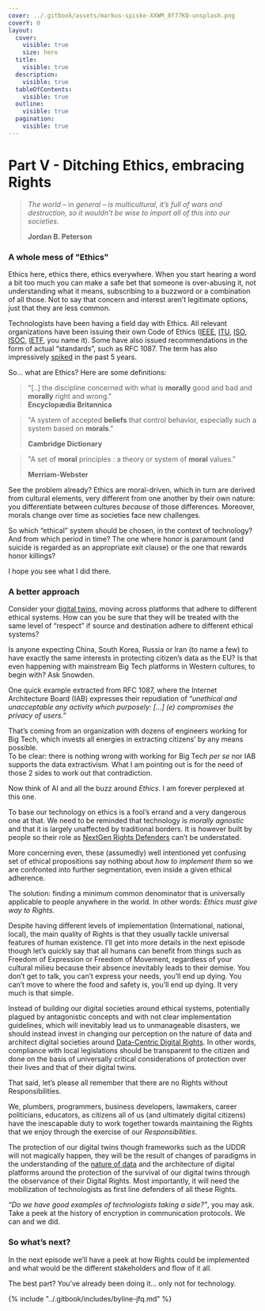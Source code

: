 ```yaml
---
cover: ../.gitbook/assets/markus-spiske-XXWM_8f77KQ-unsplash.png
coverY: 0
layout:
  cover:
    visible: true
    size: hero
  title:
    visible: true
  description:
    visible: true
  tableOfContents:
    visible: true
  outline:
    visible: true
  pagination:
    visible: true
---
```


# Part V - Ditching Ethics, embracing Rights

> _The world –_ in _general – is multicultural, it’s full of wars and destruction, so it wouldn’t be wise to import all of this into our societies._
>
> **Jordan B. Peterson**

### A whole mess of "Ethics" <a href="#eb35e270-0c46-49f2-99a3-4dfa76728a95" id="eb35e270-0c46-49f2-99a3-4dfa76728a95"></a>

Ethics here, ethics there, ethics everywhere. When you start hearing a word a bit too much you can make a safe bet that someone is over-abusing it, not understanding what it means, subscribing to a buzzword or a combination of all those. Not to say that concern and interest aren’t legitimate options, just that they are less common.

Technologists have been having a field day with Ethics. All relevant organizations have been issuing their own Code of Ethics ([IEEE](https://www.ieee.org/about/corporate/governance/p7-8.html), [ITU](https://www.itu.int/en/ethics/pages/default.aspx), [ISO](https://www.iso.org/publication/PUB100011.html), [ISOC](https://www.internetsociety.org/about-internet-society/governance-policies/board-officer-code-ethics/), [IETF](https://www.ietf.org/about/administration/policies-procedures/code-of-conduct/), you name it). Some have also issued recommendations in the form of actual “standards”, such as RFC 1087. The term has also impressively [spiked](https://trends.google.com/trends/explore?date=today%205-y\&q=ethics) in the past 5 years.

So… what are Ethics? Here are some definitions:

> "\[..] the discipline concerned with what is **morally** good and bad and **morally** right and wrong."\
> **Encyclopædia Britannica**

> "A system of accepted **beliefs** that control behavior, especially such a system based on **morals**."
>
> **Cambridge Dictionary**

> "A set of **moral** principles : a theory or system of **moral** values."
>
> **Merriam-Webster**

See the problem already? Ethics are moral-driven, which in turn are derived from cultural elements, very different from one another by their own nature: you differentiate between cultures _because_ of those differences. Moreover, morals change over time as societies face new challenges.&#x20;

So which “ethical” system should be chosen, in the context of technology? And from which period in time? The one where honor is paramount (and suicide is regarded as an appropriate exit clause) or the one that rewards honor killings?

I hope you see what I did there.

### A better approach <a href="#id-849ef63c-1335-417d-8321-b868e4298635" id="id-849ef63c-1335-417d-8321-b868e4298635"></a>

Consider your [digital twins](https://www.digitalnewsasia.com/insights/penny-your-bytes-nature-data), moving across platforms that adhere to different ethical systems. How can you be sure that they will be treated with the same level of “respect” if source and destination adhere to different ethical systems?

Is anyone expecting China, South Korea, Russia or Iran (to name a few) to have exactly the same interests in protecting citizen’s data as the EU? Is that even happening with mainstream Big Tech platforms in Western cultures, to begin with? Ask Snowden.

One quick example extracted from RFC 1087, where the Internet Architecture Board (IAB) expresses their repudiation of “_unethical and unacceptable any activity which purposely: \[...] (e) compromises the privacy of users._”

That’s coming from an organization with dozens of engineers working for Big Tech, which invests all energies in extracting citizens’ by any means possible.\
To be clear: there is nothing wrong with working for Big Tech _per se_ nor IAB supports the data extractivism. What I am pointing out is for the need of those 2 sides to work out that contradiction.

Now think of AI and all the buzz around _Ethics_. I am forever perplexed at this one.

To base our technology on ethics is a fool’s errand and a very dangerous one at that. We need to be reminded that technology is _morally agnostic_ and that it is largely unaffected by traditional borders. It is however built by people so their role as [NextGen Rights Defenders](https://www.digitalnewsasia.com/insights/penny-your-bytes-next-gen-rights-defenders) can’t be understated.

More concerning even, these (assumedly) well intentioned yet confusing set of ethical propositions say nothing about _how to implement them_ so we are confronted into further segmentation, even inside a given ethical adherence.

The solution: finding a minimum common denominator that is universally applicable to people anywhere in the world. In other words: _Ethics must give way to Rights._

Despite having different levels of implementation (International, national, local), the main quality of Rights is that they usually tackle universal features of human existence. I’ll get into more details in the next episode though let’s quickly say that all humans can benefit from things such as Freedom of Expression or Freedom of Movement, regardless of your cultural milieu because their absence inevitably leads to their demise. You don’t get to talk, you can’t express your needs, you’ll end up dying. You can’t move to where the food and safety is, you’ll end up dying. It very much is that simple.

Instead of building our digital societies around ethical systems, potentially plagued by antagonistic concepts and with not clear implementation guidelines, which will inevitably lead us to unmanageable disasters, we should instead invest in changing our perception on the nature of data and architect digital societies around [Data-Centric Digital Rights](https://www.digitalnewsasia.com/insights/penny-your-bytes-part-1-about-dcdr). In other words, compliance with local legislations should be transparent to the citizen and done on the basis of universally critical considerations of protection over their lives and that of their digital twins.

That said, let’s please all remember that there are no Rights without Responsibilities.

We, plumbers, programmers, business developers, lawmakers, career politicians, educators, as citizens all of us (and ultimately digital citizens) have the inescapable duty to work together towards maintaining the Rights that we enjoy through the exercise of our _Responsibilities_.

The protection of our digital twins though frameworks such as the UDDR will not magically happen, they will be the result of changes of paradigms in the understanding of the [nature of data](https://www.digitalnewsasia.com/insights/penny-your-bytes-nature-data) and the architecture of digital platforms around the protection of the survival of our digital twins through the observance of their Digital Rights. Most importantly, it will need the mobilization of technologists as first line defenders of all these Rights.

_“Do we have good examples of technologists taking a side?”_, you may ask. Take a peek at the history of encryption in communication protocols. We can and we did.

### So what’s next? <a href="#id-16278576-7c56-4a92-869d-3d141abc99a6" id="id-16278576-7c56-4a92-869d-3d141abc99a6"></a>

In the next episode we’ll have a peek at how Rights could be implemented and what would be the different stakeholders and flow of it all.

The best part? You’ve already been doing it… only not for technology.



{% include "../.gitbook/includes/byline-jfq.md" %}

